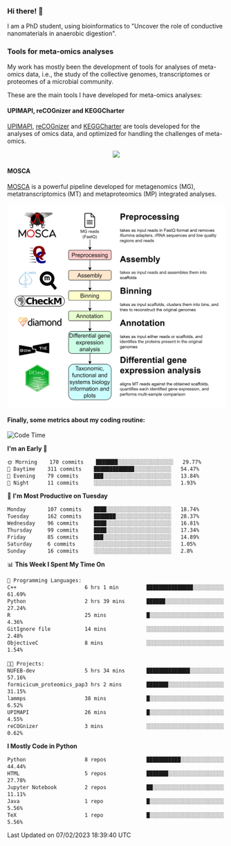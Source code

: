 ### Hi there! 👋

I am a PhD student, using bioinformatics to "Uncover the role of conductive nanomaterials in anaerobic digestion".

### Tools for meta-omics analyses

My work has mostly been the development of tools for analyses of meta-omics data, i.e., the study of the collective genomes, transcriptomes or proteomes of a microbial community.

These are the main tools I have developed for meta-omics analyses:

#### UPIMAPI, reCOGnizer and KEGGCharter

[UPIMAPI](https://github.com/iquasere/UPIMAPI), [reCOGnizer](https://github.com/iquasere/reCOGnizer) and [KEGGCharter](https://github.com/iquasere/KEGGCharter) are tools developed for the analyses of omics data, and optimized for handling the challenges of meta-omics.

<p align="center">
    <img src="assets/annotation_paper.png">
</p>

#### MOSCA

[MOSCA](https://github.com/iquasere/MOSCA) is a powerful pipeline developed for metagenomics (MG), metatranscriptomics (MT) and metaproteomics (MP) integrated analyses.

<p align="center">
    <img src="assets/mosca_workflow.png" align="center" width="700">
</p>


#### Finally, some metrics about my coding routine:

<!--START_SECTION:waka-->
![Code Time](http://img.shields.io/badge/Code%20Time-498%20hrs%2036%20mins-blue)

**I'm an Early 🐤** 

```text
🌞 Morning    170 commits    ███████░░░░░░░░░░░░░░░░░░   29.77% 
🌆 Daytime    311 commits    █████████████░░░░░░░░░░░░   54.47% 
🌃 Evening    79 commits     ███░░░░░░░░░░░░░░░░░░░░░░   13.84% 
🌙 Night      11 commits     ░░░░░░░░░░░░░░░░░░░░░░░░░   1.93%

```
📅 **I'm Most Productive on Tuesday** 

```text
Monday       107 commits    ████░░░░░░░░░░░░░░░░░░░░░   18.74% 
Tuesday      162 commits    ███████░░░░░░░░░░░░░░░░░░   28.37% 
Wednesday    96 commits     ████░░░░░░░░░░░░░░░░░░░░░   16.81% 
Thursday     99 commits     ████░░░░░░░░░░░░░░░░░░░░░   17.34% 
Friday       85 commits     ███░░░░░░░░░░░░░░░░░░░░░░   14.89% 
Saturday     6 commits      ░░░░░░░░░░░░░░░░░░░░░░░░░   1.05% 
Sunday       16 commits     ░░░░░░░░░░░░░░░░░░░░░░░░░   2.8%

```


📊 **This Week I Spent My Time On** 

```text
💬 Programming Languages: 
C++                      6 hrs 1 min         ███████████████░░░░░░░░░░   61.69% 
Python                   2 hrs 39 mins       ██████░░░░░░░░░░░░░░░░░░░   27.24% 
R                        25 mins             █░░░░░░░░░░░░░░░░░░░░░░░░   4.36% 
GitIgnore file           14 mins             ░░░░░░░░░░░░░░░░░░░░░░░░░   2.48% 
ObjectiveC               8 mins              ░░░░░░░░░░░░░░░░░░░░░░░░░   1.54%

🐱‍💻 Projects: 
NUFEB-dev                5 hrs 34 mins       ██████████████░░░░░░░░░░░   57.16% 
formicicum_proteomics_pap3 hrs 2 mins        ███████░░░░░░░░░░░░░░░░░░   31.15% 
lammps                   38 mins             █░░░░░░░░░░░░░░░░░░░░░░░░   6.52% 
UPIMAPI                  26 mins             █░░░░░░░░░░░░░░░░░░░░░░░░   4.55% 
reCOGnizer               3 mins              ░░░░░░░░░░░░░░░░░░░░░░░░░   0.62%

```

**I Mostly Code in Python** 

```text
Python                   8 repos             ███████████░░░░░░░░░░░░░░   44.44% 
HTML                     5 repos             ███████░░░░░░░░░░░░░░░░░░   27.78% 
Jupyter Notebook         2 repos             ██░░░░░░░░░░░░░░░░░░░░░░░   11.11% 
Java                     1 repo              █░░░░░░░░░░░░░░░░░░░░░░░░   5.56% 
TeX                      1 repo              █░░░░░░░░░░░░░░░░░░░░░░░░   5.56%

```



 Last Updated on 07/02/2023 18:39:40 UTC
<!--END_SECTION:waka-->
